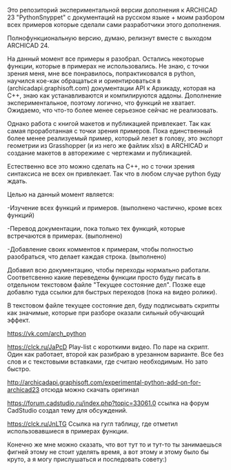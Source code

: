 Это репозиторий экспериментальной версии дополнения к ARCHICAD 23 "PythonSnyppet" с документаций на русском языке + моим разбором всех примеров которые сделали сами разработчики этого дополнения.

Полнофункциональную версию, думаю, релизнут вместе с выходом ARCHICAD 24.

На данный момент все примеры я разобрал. 
Остались некоторые функции, которые в примерах не использовались.
Не знаю, с точки зрения меня, мне все понравилось, попрактиковался в python, научился кое-как обращаться и ориентироваться в (archicadapi.graphisoft.com) документации API к Архикаду, которая на C++, знаю как устанавливаются и компилируются аддоны.
Дополнение экспериментальное, поэтому логично, что функций не хватает. 
Ожидаемо, что что-то более менее серьезное сейчас не реализовать.

Однако работа с книгой макетов и публикацией привлекает. Так как самая проработанная с точки зрения примеров.
Пока единственный более менее реализуемый пример, который лезет в голову, это экспорт геометрии из Grasshopper (и из него же файлик xlsx) в ARCHICAD и создание макетов в авторежиме с чертежами и публикацией.

Естественно все это можно сделать на C++, но с точки зрения синтаксиса не всех он привлекает. Так что в любом случае python буду ждать.

Целью на данный момент является:

-Изучение всех функций и примеров. (выполнено частично, кроме всех функций)

-Перевод документации, пока только тех функций, которые встречаются в примерах. (выполнено)

-Добавление своих комментов к примерам, чтобы полностью разобраться, что делает каждая строка. (выполнено)

Добавил всю документацию, чтобы переходы нормально работали. Соответсвенно какие переведены функции просто буду писать в отдельном текстовом файле "Текущее состояние дел".
Позже еще добавлю туда ссылки для быстрых переходов (пока на видео ролики).

В текстовом файле текущее состояние дел, буду подписывать скрипты как значимые, которые при разборе оказали сильный обучающий эффект.

https://vk.com/arch_python

https://clck.ru/JaPcD Play-list с короткими видео. По паре на скрипт. Один как работает, второй как разибраю в урезанном варианте. Все без слов и с текстовыми вставками, где считаю необходимым. Но зато быстро.

http://archicadapi.graphisoft.com/experimental-python-add-on-for-archicad23 отсюда можно скачать оригинал 

https://forum.cadstudio.ru/index.php?topic=33061.0 ссылка на форум CadStudio создал тему для обсуждений.

https://clck.ru/JnLTG Ссылка на гугл таблицу, где отметил использовавшиеся в примерах функции.

Конечно же мне можно сказать, что вот тут то и тут-то ты занимаешься фигней этому не стоит уделять время, а вот этому и этому было бы круто, а я могу прислушаться и последовать совету:)

